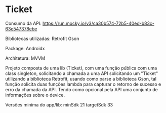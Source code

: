 # Ticket

Consumo da API:
https://run.mocky.io/v3/ca30b574-72b5-40ed-b83c-63e547378ebe

Bibliotecas utilizadas:
Retrofit
Gson

Package:
Androidx

Architetura:
MVVM

Projeto composta de uma lib (Ticket), com uma função pública com uma class singleton, solicitando a chamada a uma API solicitando um "Ticket" utilizando
a biblioteca Retrofit, usando como parse a biblioteca Gson, tal função solicita duas funções lambda para capturar o retorno de sucesso e erro da chamada
da API. Tendo como opcional pela API uma conjunto de informações sobre o device.

Versões miníma do app/lib:
minSdk 21
targetSdk 33
